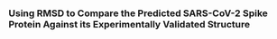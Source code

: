 ### Using RMSD to Compare the Predicted SARS-CoV-2 Spike Protein Against its Experimentally Validated Structure
